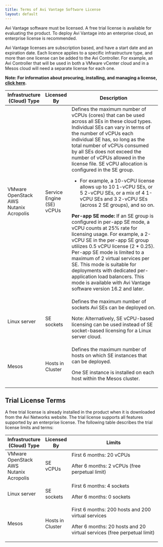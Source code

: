 ```yaml
---
title: Terms of Avi Vantage Software License
layout: default
---
```

Avi Vantage software must be licensed. A free trial license is available for evaluating the product. To deploy Avi Vantage into an enterprise cloud, an enterprise license is recommended.

Avi Vantage licenses are subscription based, and have a start date and an expiration date. Each licence applies to a specific infrastructure type, and more than one license can be added to the Avi Controller. For example, an Avi Controller that will be used in both a VMware vCenter cloud and in a Mesos cloud will need a separate license for each one.

**Note: For information about procuring, installing, and managing a license, <a href="/docs/latest/avi-vantage-license-management">click here</a>.**
<table class="table"> 
 <thead> 
  <tr> 
   <th>Infrastructure (Cloud) Type</th> 
   <th>Licensed By</th> 
   <th width="60%">Description</th> 
  </tr> 
 </thead> 
 <tbody> 
  <tr> 
   <td>VMware<br> OpenStack<br> AWS<br> Nutanix Acropolis</td> 
   <td>Service Engine (SE) vCPUs</td> 
   <td>Defines the maximum number of vCPUs (cores) that can be used across all SEs in these cloud types. Individual SEs can vary in terms of the number of vCPUs each individual SE has, so long as the total number of vCPUs consumed by all SEs does not exceed the number of vCPUs allowed in the license file. SE vCPU allocation is configured in the SE group.<p></p> 
    <ul> 
     <li>For example, a 10-vCPU license allows up to 10 1-vCPU SEs, or 5 2-vCPU SEs, or a mix of 4 1-vCPU SEs and 3 2-vCPU SEs (across 2 SE groups), and so on.</li> 
    </ul> <p><strong>Per-app SE mode:</strong> If an SE group is configured in per-app SE mode, <span style="font-weight: 400;">a vCPU counts at 25% rate for licensing usage. For example, a 2-vCPU SE in the per-app SE group utilizes 0.5 vCPU license (2 * 0.25). Per-app SE mode is limited to a maximum of 2 virtual services per SE. This mode is suitable for deployments with dedicated per-application load balancers. This mode is available with Avi Vantage software version 16.2 and later.</span></p></td> 
  </tr> 
  <tr> 
   <td>Linux server</td> 
   <td>SE sockets</td> 
   <td>Defines the maximum number of sockets Avi SEs can be deployed on.<p></p> <p>Note: Alternatively, SE vCPU-based licensing can be used instead of SE socket-based licensing for a Linux server cloud.</p></td> 
  </tr> 
  <tr> 
   <td>Mesos</td> 
   <td>Hosts in Cluster</td> 
   <td>Defines the maximum number of hosts on which SE instances that can be deployed.<p></p> <p>One SE instance is installed on each host within the Mesos cluster.</p></td> 
  </tr> 
 </tbody> 
</table>

## Trial License Terms

A free trial license is already installed in the product when it is downloaded from the Avi Networks website. The trial license supports all features supported by an enterprise license. The following table describes the trial license limits and terms:
<table class="table"> 
 <thead> 
  <tr> 
   <th>Infrastructure (Cloud) Type</th> 
   <th>Licensed By</th> 
   <th width="60%">Limits</th> 
  </tr> 
 </thead> 
 <tbody> 
  <tr> 
   <td>VMware<br> OpenStack<br> AWS<br> Nutanix Acropolis</td> 
   <td>SE vCPUs</td> 
   <td>First 6 months: 20 vCPUs<p></p> <p>After 6 months: 2 vCPUs (free perpetual limit)</p></td> 
  </tr> 
  <tr> 
   <td>Linux server</td> 
   <td>SE sockets</td> 
   <td>First 6 months: 4 sockets<p></p> <p>After 6 months: 0 sockets</p> <p> </p></td> 
  </tr> 
  <tr> 
   <td>Mesos</td> 
   <td>Hosts in Cluster</td> 
   <td>First 6 months: 200 hosts and 200 virtual services<p></p> <p>After 6 months: 20 hosts and 20 virtual services (free perpetual limit)</p></td> 
  </tr> 
 </tbody> 
</table>